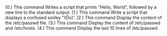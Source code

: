 (0.) This command Writes a script that prints “Hello, World”, followed by a new line to the standard output.
(1.) This command Write a script that displays a confused smiley "(Ôo)'.
(2.) This command Display the content of the /etc/passwd file.
(3.) This command Display the content of /etc/passwd and /etc/hosts.
(4.) This command Display the last 10 lines of /etc/passwd.
